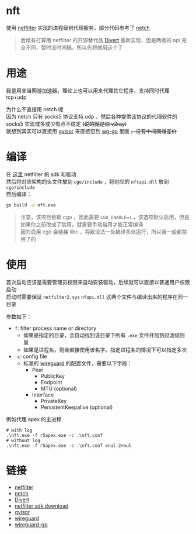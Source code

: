 # nft

使用 [netfilter][1] 实现的进程级别代理服务，部分代码参考了 [netch][2]

> 后续有打算用 netfilter 的开源替代品 [Divert][3] 重新实现，但是两者的 api 完全不同，暂时没时间搞，所以先将就用这个了

# 用途

我是用来当网游加速器，理论上也可以用来代理其它程序，支持同时代理 tcp+udp

为什么不直接用 netch 呢\
因为 netch 只有 socks5 协议支持 udp ，然后各种提供该协议的代理软件的 socks5 实现或多或少有点不稳定 ~~(说的就是你 v2ray)~~\
就想到其实可以直接用 [gvisor][5] 来直接怼到 [wg-go][7] 里面 ~~，没有中间商赚差价~~

# 编译

在 [这里][4] netfilter 的 sdk 和驱动\
然后将对应架构的头文件放到 `cgo/include` ，将对应的 `nftapi.dll` 放到 `cgo/include`\
然后编译：

```bash
go build -o nft.exe
```

> 注意，该项目依赖 cgo ，因此需要 `CGO_ENABLE=1` ，该选项默认启用，但是如果你之前改成了禁用，就需要手动启用才能正常编译\
> 因为启用 cgo 会链接 libc ，导致没法一处编译多处运行，所以我一般都禁用了的

# 使用

首次启动应该是需要管理员权限来自动安装驱动，后续就可以直接以普通用户权限启动\
启动时需要保证 `netfilter2.sys` `nfapi.dll` 这两个文件与编译出来的程序在同一目录

参数如下：

- `f`: filter process name or directory
  - 如果是指定的目录，会自动找到该目录下所有 `.exe` 文件并加到过滤规则里
  - 如果是进程名，则会直接使用该名字。指定进程名的情况下可以指定多次
- `-c`: config file
  - 标准的 [wireguard][6] 的配置文件，需要以下字段：
    - Peer
      - PublicKey
      - Endpoint
      - MTU (optional)
    - Interface
      - PrivateKey
      - PersistentKeepalive (optional)

例如代理 apex 的主进程

```shell
# with log
.\nft.exe -f r5apex.exe -c .\nft.conf
# without log
.\nft.exe -f r5apex.exe -c .\nft.conf >nul 2>nul
```

# 链接

- [netfilter][1]
- [netch][2]
- [Divert][3]
- [netfilter sdk download][4]
- [gvisor][5]
- [wireguard][6]
- [wireguard-go][7]

[1]: https://netfiltersdk.com/
[2]: https://github.com/netchx/netch
[3]: https://github.com/basil00/Divert
[4]: https://netfiltersdk.com/download.html
[5]: https://github.com/google/gvisor
[6]: https://www.wireguard.com/
[7]: https://github.com/WireGuard/wireguard-go
